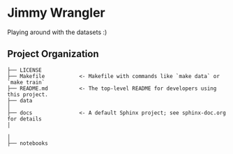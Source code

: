 Jimmy Wrangler
==============================
Playing around with the datasets :)

Project Organization
------------

    ├── LICENSE
    ├── Makefile           <- Makefile with commands like `make data` or `make train`
    ├── README.md          <- The top-level README for developers using this project.
    ├── data
    │  
    ├── docs               <- A default Sphinx project; see sphinx-doc.org for details
    │
 
    │
    ├── notebooks          
